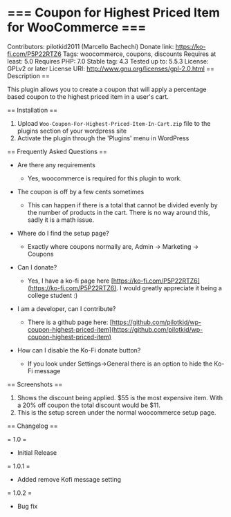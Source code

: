 # === Coupon for Highest Priced Item for WooCommerce ===
Contributors: pilotkid2011 (Marcello Bachechi)
Donate link: https://ko-fi.com/P5P22RTZ6
Tags: woocommerce, coupons, discounts
Requires at least: 5.0
Requires PHP: 7.0
Stable tag: 4.3
Tested up to: 5.5.3
License: GPLv2 or later
License URI: http://www.gnu.org/licenses/gpl-2.0.html
== Description ==

This plugin allows you to create a coupon that will apply a percentage based coupon to the highest priced item in a user's cart.

== Installation ==

1. Upload `Woo-Coupon-For-Highest-Priced-Item-In-Cart.zip` file to the plugins section of your wordpress site
2. Activate the plugin through the 'Plugins' menu in WordPress

== Frequently Asked Questions ==
- Are there any requirements
  - Yes, woocommerce is required for this plugin to work.



- The coupon is off by a few cents sometimes
  - This can happen if there is a total that cannot be divided evenly by the number of products in the cart. There is no way around this, sadly it is a math issue.



- Where do I find the setup page?
  - Exactly where coupons normally are, Admin -> Marketing -> Coupons



- Can I donate?
  - Yes, I have a ko-fi page here [https://ko-fi.com/P5P22RTZ6](https://ko-fi.com/P5P22RTZ6). I would greatly appreciate it being a college student :)



- I am a developer, can I contribute?
  - There is a github page here: [https://github.com/pilotkid/wp-coupon-highest-priced-item](https://github.com/pilotkid/wp-coupon-highest-priced-item)



- How can I disable the Ko-Fi donate button?
  - If you look under Settings->General there is an option to hide the Ko-Fi message



== Screenshots ==
1. Shows the discount being applied. $55 is the most expensive item. With a 20% off coupon the total discount would be $11.
2. This is the setup screen under the normal woocommerce setup page.

== Changelog ==

= 1.0 =
* Initial Release

= 1.0.1 =
* Added remove Kofi message setting

= 1.0.2 =
* Bug fix